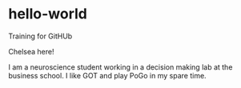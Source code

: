 # hello-world
Training for GitHUb

Chelsea here!

I am a neuroscience student working in a decision making lab at the business school.
I like GOT and play PoGo in my spare time.
